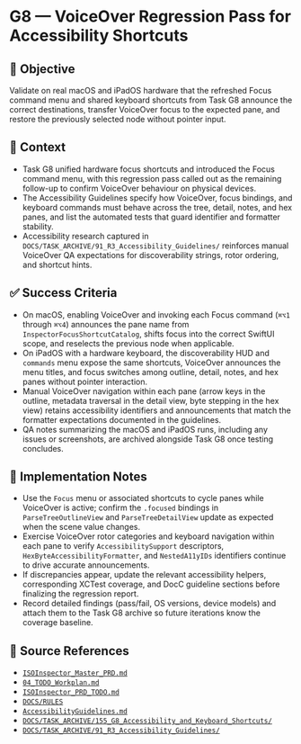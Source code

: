 # G8 — VoiceOver Regression Pass for Accessibility Shortcuts

## 🎯 Objective
Validate on real macOS and iPadOS hardware that the refreshed Focus command menu and shared keyboard shortcuts from Task G8 announce the correct destinations, transfer VoiceOver focus to the expected pane, and restore the previously selected node without pointer input.

## 🧩 Context
- Task G8 unified hardware focus shortcuts and introduced the Focus command menu, with this regression pass called out as the remaining follow-up to confirm VoiceOver behaviour on physical devices.
- The Accessibility Guidelines specify how VoiceOver, focus bindings, and keyboard commands must behave across the tree, detail, notes, and hex panes, and list the automated tests that guard identifier and formatter stability.
- Accessibility research captured in `DOCS/TASK_ARCHIVE/91_R3_Accessibility_Guidelines/` reinforces manual VoiceOver QA expectations for discoverability strings, rotor ordering, and shortcut hints.

## ✅ Success Criteria
- On macOS, enabling VoiceOver and invoking each Focus command (`⌘⌥1` through `⌘⌥4`) announces the pane name from `InspectorFocusShortcutCatalog`, shifts focus into the correct SwiftUI scope, and reselects the previous node when applicable.
- On iPadOS with a hardware keyboard, the discoverability HUD and `commands` menu expose the same shortcuts, VoiceOver announces the menu titles, and focus switches among outline, detail, notes, and hex panes without pointer interaction.
- Manual VoiceOver navigation within each pane (arrow keys in the outline, metadata traversal in the detail view, byte stepping in the hex view) retains accessibility identifiers and announcements that match the formatter expectations documented in the guidelines.
- QA notes summarizing the macOS and iPadOS runs, including any issues or screenshots, are archived alongside Task G8 once testing concludes.

## 🔧 Implementation Notes
- Use the `Focus` menu or associated shortcuts to cycle panes while VoiceOver is active; confirm the `.focused` bindings in `ParseTreeOutlineView` and `ParseTreeDetailView` update as expected when the scene value changes.
- Exercise VoiceOver rotor categories and keyboard navigation within each pane to verify `AccessibilitySupport` descriptors, `HexByteAccessibilityFormatter`, and `NestedA11yIDs` identifiers continue to drive accurate announcements.
- If discrepancies appear, update the relevant accessibility helpers, corresponding XCTest coverage, and DocC guideline sections before finalizing the regression report.
- Record detailed findings (pass/fail, OS versions, device models) and attach them to the Task G8 archive so future iterations know the coverage baseline.

## 🧠 Source References
- [`ISOInspector_Master_PRD.md`](../AI/ISOViewer/ISOInspector_PRD_Full/ISOInspector_Master_PRD.md)
- [`04_TODO_Workplan.md`](../AI/ISOInspector_Execution_Guide/04_TODO_Workplan.md)
- [`ISOInspector_PRD_TODO.md`](../AI/ISOViewer/ISOInspector_PRD_TODO.md)
- [`DOCS/RULES`](../RULES)
- [`AccessibilityGuidelines.md`](../../Documentation/ISOInspector.docc/Guides/AccessibilityGuidelines.md)
- [`DOCS/TASK_ARCHIVE/155_G8_Accessibility_and_Keyboard_Shortcuts/`](../TASK_ARCHIVE/155_G8_Accessibility_and_Keyboard_Shortcuts)
- [`DOCS/TASK_ARCHIVE/91_R3_Accessibility_Guidelines/`](../TASK_ARCHIVE/91_R3_Accessibility_Guidelines)
